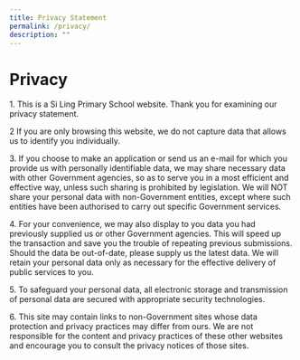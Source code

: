 ```yaml
---
title: Privacy Statement
permalink: /privacy/
description: ""
---
```

Privacy
=======

1\. This is a Si Ling Primary School website. Thank you for examining our privacy statement.  
  
2 If you are only browsing this website, we do not capture data that allows us to identify you individually.  
  
3\. If you choose to make an application or send us an e-mail for which you provide us with personally identifiable data, we may share necessary data with other Government agencies, so as to serve you in a most efficient and effective way, unless such sharing is prohibited by legislation. We will NOT share your personal data with non-Government entities, except where such entities have been authorised to carry out specific Government services.  
  
4\. For your convenience, we may also display to you data you had previously supplied us or other Government agencies. This will speed up the transaction and save you the trouble of repeating previous submissions. Should the data be out-of-date, please supply us the latest data. We will retain your personal data only as necessary for the effective delivery of public services to you.  
  
5\. To safeguard your personal data, all electronic storage and transmission of personal data are secured with appropriate security technologies.  
  
6\. This site may contain links to non-Government sites whose data protection and privacy practices may differ from ours. We are not responsible for the content and privacy practices of these other websites and encourage you to consult the privacy notices of those sites.